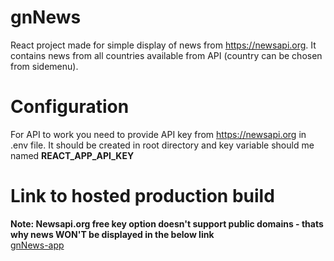 # gnNews
React project made for simple display of news from https://newsapi.org. It contains news from all countries available from API (country can be chosen from sidemenu).

# Configuration
For API to work you need to provide API key from https://newsapi.org in .env file.
It should be created in root directory and key variable should me named **REACT_APP_API_KEY**

# Link to hosted production build
**Note: Newsapi.org free key option doesn't support public domains - thats why news WON'T be displayed in the below link**  
[gnNews-app](https://mikolaj-brzoskowski.github.io/gnNews/)
